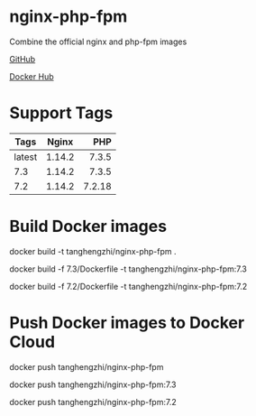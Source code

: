 # nginx-php-fpm

Combine the official nginx and php-fpm images

[GitHub](https://github.com/tanghengzhi/nginx-php-fpm)

[Docker Hub](https://hub.docker.com/r/tanghengzhi/nginx-php-fpm/)

# Support Tags

|  Tags   |  Nginx  |  PHP   |
|---------|:-------:|-------:|
| latest  | 1.14.2  | 7.3.5  |
| 7.3     | 1.14.2  | 7.3.5  |
| 7.2     | 1.14.2  | 7.2.18 |

# Build Docker images

docker build -t tanghengzhi/nginx-php-fpm .

docker build -f 7.3/Dockerfile -t tanghengzhi/nginx-php-fpm:7.3

docker build -f 7.2/Dockerfile -t tanghengzhi/nginx-php-fpm:7.2

# Push Docker images to Docker Cloud

docker push tanghengzhi/nginx-php-fpm

docker push tanghengzhi/nginx-php-fpm:7.3

docker push tanghengzhi/nginx-php-fpm:7.2
